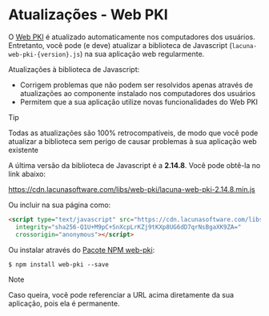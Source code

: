 ﻿# Atualizações - Web PKI

O [Web PKI](index.md) é atualizado automaticamente nos computadores dos usuários. Entretanto, você pode (e deve)
atualizar a biblioteca de Javascript (`lacuna-web-pki-{version}.js`) na sua aplicação web regularmente.

Atualizações à biblioteca de Javascript:

* Corrigem problemas que não podem ser resolvidos apenas através de atualizações ao componente instalado nos computadores dos usuários
* Permitem que a sua aplicação utilize novas funcionalidades do Web PKI

> [!TIP]
> Todas as atualizações são 100% retrocompatíveis, de modo que você pode atualizar a biblioteca sem
> perigo de causar problemas à sua aplicação web existente

A última versão da biblioteca de Javascript é a **2.14.8**. Você pode obtê-la no link abaixo:

https://cdn.lacunasoftware.com/libs/web-pki/lacuna-web-pki-2.14.8.min.js

Ou incluir na sua página como:
```html
<script type="text/javascript" src="https://cdn.lacunasoftware.com/libs/web-pki/lacuna-web-pki-2.14.8.min.js"
  integrity="sha256-Q1U+M9pC+SnXcpLrKZj9tKXp8UG6dD7qrNsBgaXK9ZA="
  crossorigin="anonymous"></script>
```

Ou instalar através do [Pacote NPM web-pki](https://www.npmjs.com/package/web-pki):

```
$ npm install web-pki --save
```

> [!NOTE]
> Caso queira, você pode referenciar a URL acima diretamente da sua aplicação, pois ela é permanente.
